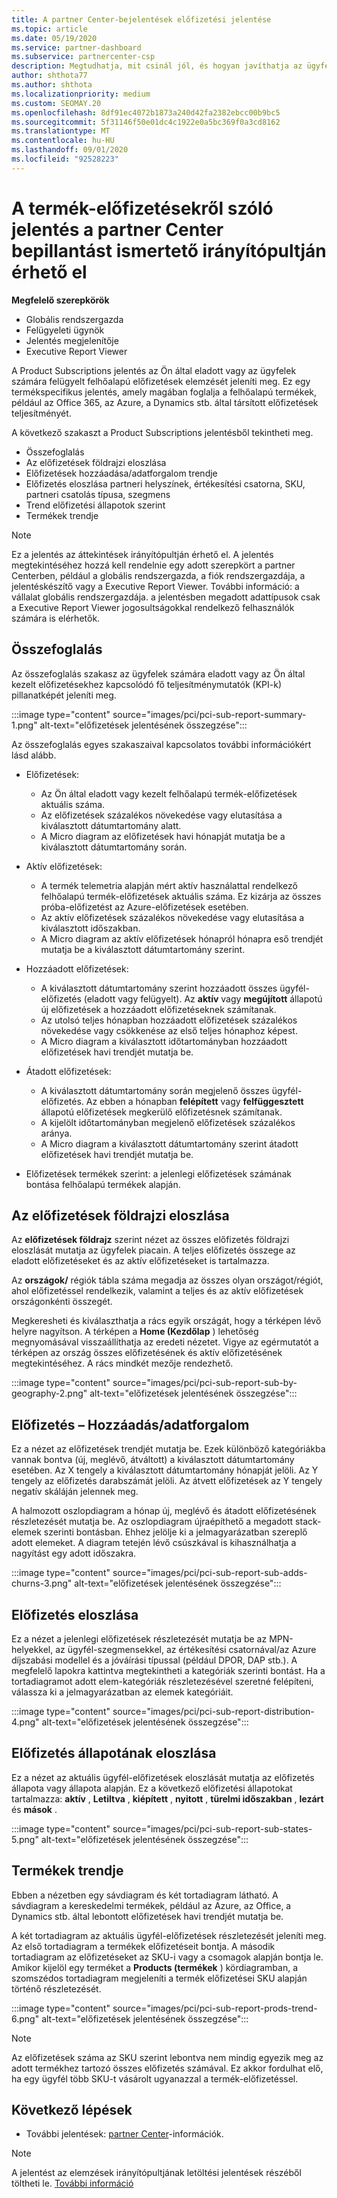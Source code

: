 ```yaml
---
title: A partner Center-bejelentések előfizetési jelentése
ms.topic: article
ms.date: 05/19/2020
ms.service: partner-dashboard
ms.subservice: partnercenter-csp
description: Megtudhatja, mit csinál jól, és hogyan javíthatja az ügyfelei számára eladott vagy kezelt felhőalapú előfizetésekkel kapcsolatos információkat.
author: shthota77
ms.author: shthota
ms.localizationpriority: medium
ms.custom: SEOMAY.20
ms.openlocfilehash: 8df91ec4072b1873a240d42fa2382ebcc00b9bc5
ms.sourcegitcommit: 5f31146f50e01dc4c1922e0a5bc369f0a3cd8162
ms.translationtype: MT
ms.contentlocale: hu-HU
ms.lasthandoff: 09/01/2020
ms.locfileid: "92528223"
---
```

# <a name="product-subscriptions-report-available-from-the-partner-center-insights-dashboard"></a>A termék-előfizetésekről szóló jelentés a partner Center bepillantást ismertető irányítópultján érhető el

**Megfelelő szerepkörök**
- Globális rendszergazda
- Felügyeleti ügynök
- Jelentés megjelenítője
- Executive Report Viewer

A Product Subscriptions jelentés az Ön által eladott vagy az ügyfelek számára felügyelt felhőalapú előfizetések elemzését jeleníti meg. Ez egy termékspecifikus jelentés, amely magában foglalja a felhőalapú termékek, például az Office 365, az Azure, a Dynamics stb. által társított előfizetések teljesítményét.

A következő szakaszt a Product Subscriptions jelentésből tekintheti meg.

- Összefoglalás
- Az előfizetések földrajzi eloszlása
- Előfizetések hozzáadása/adatforgalom trendje
- Előfizetés eloszlása partneri helyszínek, értékesítési csatorna, SKU, partneri csatolás típusa, szegmens
- Trend előfizetési állapotok szerint
- Termékek trendje

 > [!NOTE]
 > Ez a jelentés az áttekintések irányítópultján érhető el. A jelentés megtekintéséhez hozzá kell rendelnie egy adott szerepkört a partner Centerben, például a globális rendszergazda, a fiók rendszergazdája, a jelentéskészítő vagy a Executive Report Viewer. További információ: a vállalat globális rendszergazdája. a jelentésben megadott adattípusok csak a Executive Report Viewer jogosultságokkal rendelkező felhasználók számára is elérhetők.

## <a name="summary"></a>Összefoglalás

Az összefoglalás szakasz az ügyfelek számára eladott vagy az Ön által kezelt előfizetésekhez kapcsolódó fő teljesítménymutatók (KPI-k) pillanatképét jeleníti meg.  

:::image type="content" source="images/pci/pci-sub-report-summary-1.png" alt-text="előfizetések jelentésének összegzése":::

Az összefoglalás egyes szakaszaival kapcsolatos további információkért lásd alább.

- Előfizetések:
  - Az Ön által eladott vagy kezelt felhőalapú termék-előfizetések aktuális száma.
  - Az előfizetések százalékos növekedése vagy elutasítása a kiválasztott dátumtartomány alatt.
  - A Micro diagram az előfizetések havi hónapját mutatja be a kiválasztott dátumtartomány során.

- Aktív előfizetések:
  - A termék telemetria alapján mért aktív használattal rendelkező felhőalapú termék-előfizetések aktuális száma. Ez kizárja az összes próba-előfizetést az Azure-előfizetések esetében.
  - Az aktív előfizetések százalékos növekedése vagy elutasítása a kiválasztott időszakban.
  - A Micro diagram az aktív előfizetések hónapról hónapra eső trendjét mutatja be a kiválasztott dátumtartomány szerint.

- Hozzáadott előfizetések:
  - A kiválasztott dátumtartomány szerint hozzáadott összes ügyfél-előfizetés (eladott vagy felügyelt). Az **aktív** vagy **megújított** állapotú új előfizetések a hozzáadott előfizetéseknek számítanak.
  - Az utolsó teljes hónapban hozzáadott előfizetések százalékos növekedése vagy csökkenése az első teljes hónaphoz képest.
  - A Micro diagram a kiválasztott időtartományban hozzáadott előfizetések havi trendjét mutatja be.

- Átadott előfizetések:
  - A kiválasztott dátumtartomány során megjelenő összes ügyfél-előfizetés. Az ebben a hónapban **felépített** vagy **felfüggesztett** állapotú előfizetések megkerülő előfizetésnek számítanak.  
  - A kijelölt időtartományban megjelenő előfizetések százalékos aránya.
  - A Micro diagram a kiválasztott dátumtartomány szerint átadott előfizetések havi trendjét mutatja be.

- Előfizetések termékek szerint: a jelenlegi előfizetések számának bontása felhőalapú termékek alapján.

## <a name="geographical-spread-of-subscriptions"></a>Az előfizetések földrajzi eloszlása

Az **előfizetések földrajz** szerint nézet az összes előfizetés földrajzi eloszlását mutatja az ügyfelek piacain. A teljes előfizetés összege az eladott előfizetéseket és az aktív előfizetéseket is tartalmazza.

Az **országok/** régiók tábla száma megadja az összes olyan országot/régiót, ahol előfizetéssel rendelkezik, valamint a teljes és az aktív előfizetések országonkénti összegét.

Megkeresheti és kiválaszthatja a rács egyik országát, hogy a térképen lévő helyre nagyítson. A térképen a **Home (Kezdőlap** ) lehetőség megnyomásával visszaállíthatja az eredeti nézetet. Vigye az egérmutatót a térképen az ország összes előfizetésének és aktív előfizetésének megtekintéséhez. A rács mindkét mezője rendezhető.

:::image type="content" source="images/pci/pci-sub-report-sub-by-geography-2.png" alt-text="előfizetések jelentésének összegzése":::

## <a name="subscription-addschurns"></a>Előfizetés – Hozzáadás/adatforgalom

Ez a nézet az előfizetések trendjét mutatja be. Ezek különböző kategóriákba vannak bontva (új, meglévő, átváltott) a kiválasztott dátumtartomány esetében. Az X tengely a kiválasztott dátumtartomány hónapját jelöli. Az Y tengely az előfizetés darabszámát jelöli. Az átvett előfizetések az Y tengely negatív skáláján jelennek meg. 

A halmozott oszlopdiagram a hónap új, meglévő és átadott előfizetésének részletezését mutatja be. Az oszlopdiagram újraépíthető a megadott stack-elemek szerinti bontásban. Ehhez jelölje ki a jelmagyarázatban szereplő adott elemeket. A diagram tetején lévő csúszkával is kihasználhatja a nagyítást egy adott időszakra.

:::image type="content" source="images/pci/pci-sub-report-sub-adds-churns-3.png" alt-text="előfizetések jelentésének összegzése":::

## <a name="subscription-distribution"></a>Előfizetés eloszlása

Ez a nézet a jelenlegi előfizetések részletezését mutatja be az MPN-helyekkel, az ügyfél-szegmensekkel, az értékesítési csatornával/az Azure díjszabási modellel és a jóváírási típussal (például DPOR, DAP stb.). A megfelelő lapokra kattintva megtekintheti a kategóriák szerinti bontást. Ha a tortadiagramot adott elem-kategóriák részletezésével szeretné felépíteni, válassza ki a jelmagyarázatban az elemek kategóriáit.

:::image type="content" source="images/pci/pci-sub-report-distribution-4.png" alt-text="előfizetések jelentésének összegzése":::

## <a name="subscription-state-distribution"></a>Előfizetés állapotának eloszlása

Ez a nézet az aktuális ügyfél-előfizetések eloszlását mutatja az előfizetés állapota vagy állapota alapján. Ez a következő előfizetési állapotokat tartalmazza: **aktív** , **Letiltva** , **kiépített** , **nyitott** , **türelmi időszakban** , **lezárt** és **mások** .

:::image type="content" source="images/pci/pci-sub-report-sub-states-5.png" alt-text="előfizetések jelentésének összegzése":::

## <a name="products-trend"></a>Termékek trendje

Ebben a nézetben egy sávdiagram és két tortadiagram látható. A sávdiagram a kereskedelmi termékek, például az Azure, az Office, a Dynamics stb. által lebontott előfizetések havi trendjét mutatja be.

A két tortadiagram az aktuális ügyfél-előfizetések részletezését jeleníti meg. Az első tortadiagram a termékek előfizetéseit bontja. A második tortadiagram az előfizetéseket az SKU-i vagy a csomagok alapján bontja le. Amikor kijelöl egy terméket a **Products (termékek** ) kördiagramban, a szomszédos tortadiagram megjeleníti a termék előfizetései SKU alapján történő részletezését.

:::image type="content" source="images/pci/pci-sub-report-prods-trend-6.png" alt-text="előfizetések jelentésének összegzése":::

> [!NOTE]
 > Az előfizetések száma az SKU szerint lebontva nem mindig egyezik meg az adott termékhez tartozó összes előfizetés számával. Ez akkor fordulhat elő, ha egy ügyfél több SKU-t vásárolt ugyanazzal a termék-előfizetéssel.

## <a name="next-steps"></a>Következő lépések

- További jelentések: [partner Center](partner-center-insights.md)-információk.

>[!NOTE] 
> A jelentést az elemzések irányítópultjának letöltési jelentések részéből töltheti le. [További információ](pci-download-reports.md) 
